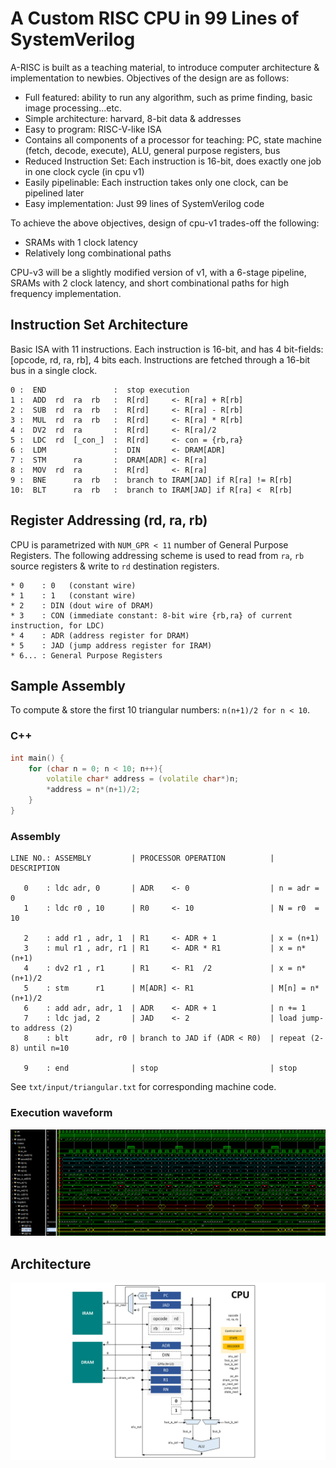 # A Custom RISC CPU in 99 Lines of SystemVerilog

A-RISC is built as a teaching material, to introduce computer architecture & implementation to newbies. Objectives of the design are as follows:

* Full featured: ability to run any algorithm, such as prime finding, basic image processing...etc.
* Simple architecture: harvard, 8-bit data & addresses
* Easy to program: RISC-V-like ISA
* Contains all components of a processor for teaching: PC, state machine (fetch, decode, execute), ALU, general purpose registers, bus
* Reduced Instruction Set: Each instruction is 16-bit, does exactly one job in one clock cycle (in cpu v1)
* Easily pipelinable: Each instruction takes only one clock, can be pipelined later
* Easy implementation: Just 99 lines of SystemVerilog code

To achieve the above objectives, design of cpu-v1 trades-off the following:

* SRAMs with 1 clock latency
* Relatively long combinational paths

CPU-v3 will be a slightly modified version of v1, with a 6-stage pipeline, SRAMs with 2 clock latency, and short combinational paths for high frequency implementation.

## Instruction Set Architecture

Basic ISA with 11 instructions. Each instruction is 16-bit, and has 4 bit-fields: [opcode, rd, ra, rb], 4 bits each. Instructions are fetched through a 16-bit bus in a single clock.

```
0 :  END               :  stop execution
1 :  ADD  rd  ra  rb   :  R[rd]     <- R[ra] + R[rb]
2 :  SUB  rd  ra  rb   :  R[rd]     <- R[ra] - R[rb]
3 :  MUL  rd  ra  rb   :  R[rd]     <- R[ra] * R[rb]
4 :  DV2  rd  ra       :  R[rd]     <- R[ra]/2
5 :  LDC  rd  [_con_]  :  R[rd]     <- con = {rb,ra}
6 :  LDM               :  DIN       <- DRAM[ADR]
7 :  STM      ra       :  DRAM[ADR] <- R[ra]
8 :  MOV  rd  ra       :  R[rd]     <- R[ra]
9 :  BNE      ra  rb   :  branch to IRAM[JAD] if R[ra] != R[rb]
10:  BLT      ra  rb   :  branch to IRAM[JAD] if R[ra] <  R[rb] 
```

## Register Addressing (rd, ra, rb)

CPU is parametrized with `NUM_GPR < 11` number of General Purpose Registers.
The following addressing scheme is used to read from `ra`, `rb` source registers & write to `rd` destination registers.

```
* 0    : 0   (constant wire)
* 1    : 1   (constant wire)
* 2    : DIN (dout wire of DRAM)
* 3    : CON (immediate constant: 8-bit wire {rb,ra} of current instruction, for LDC)
* 4    : ADR (address register for DRAM)
* 5    : JAD (jump address register for IRAM)
* 6... : General Purpose Registers
```

## Sample Assembly

To compute & store the first 10 triangular numbers: `n(n+1)/2 for n < 10`.

### C++

```cpp
int main() {
	for (char n = 0; n < 10; n++){
		volatile char* address = (volatile char*)n;
		*address = n*(n+1)/2;
	}
}
```

### Assembly

```
LINE NO.: ASSEMBLY         | PROCESSOR OPERATION          | DESCRIPTION

   0    : ldc adr, 0       | ADR    <- 0                  | n = adr = 0      
   1    : ldc r0 , 10      | R0     <- 10                 | N = r0  = 10     

   2    : add r1 , adr, 1  | R1     <- ADR + 1            | x = (n+1)        
   3    : mul r1 , adr, r1 | R1     <- ADR * R1           | x = n*(n+1)       
   4    : dv2 r1 , r1      | R1     <- R1  /2             | x = n*(n+1)/2     
   5    : stm      r1      | M[ADR] <- R1                 | M[n] = n*(n+1)/2  
   6    : add adr, adr, 1  | ADR    <- ADR + 1            | n += 1           
   7    : ldc jad, 2       | JAD    <- 2                  | load jump-to address (2)
   8    : blt      adr, r0 | branch to JAD if (ADR < R0)  | repeat (2-8) until n=10

   9    : end              | stop                         | stop             
```
See `txt/input/triangular.txt` for corresponding machine code.

### Execution waveform

![Waveform](other/triangular.png)

## Architecture

![Architecture](other/arch.png)